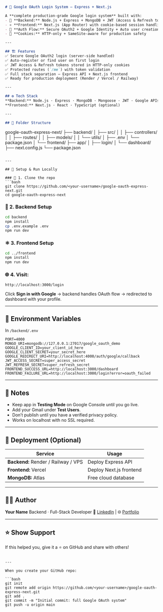 ```md
# 🚀 Google OAuth Login System — Express + Next.js

A **complete production-grade Google login system** built with:
- 🧠 **Backend:** Node.js + Express + MongoDB + JWT (Access & Refresh tokens)
- ⚛️ **Frontend:** Next.js (App Router) with cookie-based session handling
- 🔐 **Auth Flow:** Secure OAuth2 + Google Identity + Auto user creation
- 🍪 **Cookies:** HTTP-only + SameSite-aware for production safety

---

## 🏗️ Features
✅ Secure Google OAuth2 login (server-side handled)  
✅ Auto-register or find user on first login  
✅ JWT Access & Refresh tokens stored in HTTP-only cookies  
✅ Protected routes (`/me`) with token validation  
✅ Full stack separation — Express API + Next.js frontend  
✅ Ready for production deployment (Render / Vercel / Railway)  

---

## ⚙️ Tech Stack
**Backend:** Node.js · Express · MongoDB · Mongoose · JWT · Google APIs  
**Frontend:** Next.js · React · TypeScript (optional)  

---

## 📁 Folder Structure
```

google-oauth-express-next/
├── backend/
│   ├── src/
│   │   ├── controllers/
│   │   ├── routes/
│   │   ├── models/
│   │   └── utils/
│   ├── .env
│   └── package.json
│
└── frontend/
├── app/
│   ├── login/
│   └── dashboard/
├── next.config.js
└── package.json

````

---

## 🚀 Setup & Run Locally

### 🧩 1. Clone the repo
```bash
git clone https://github.com/<your-username>/google-oauth-express-next.git
cd google-oauth-express-next
````

### 🧠 2. Backend Setup

```bash
cd backend
npm install
cp .env.example .env
npm run dev
```

### ⚛️ 3. Frontend Setup

```bash
cd ../frontend
npm install
npm run dev
```

### 🌐 4. Visit:

```
http://localhost:3000/login
```

Click **Sign in with Google** → backend handles OAuth flow → redirected to dashboard with your profile.

---

## 🔑 Environment Variables

In `/backend/.env`

```
PORT=4000
MONGO_URI=mongodb://127.0.0.1:27017/google_oauth_demo
GOOGLE_CLIENT_ID=your_client_id_here
GOOGLE_CLIENT_SECRET=your_secret_here
GOOGLE_REDIRECT_URI=http://localhost:4000/auth/google/callback
JWT_ACCESS_SECRET=super_access_secret
JWT_REFRESH_SECRET=super_refresh_secret
FRONTEND_SUCCESS_URL=http://localhost:3000/dashboard
FRONTEND_FAILURE_URL=http://localhost:3000/login?error=oauth_failed
```

---

## 🧠 Notes

* Keep app in **Testing Mode** on Google Console until you go live.
* Add your Gmail under **Test Users**.
* Don’t publish until you have a verified privacy policy.
* Works on localhost with no SSL required.

---

## 🧩 Deployment (Optional)

| Service                             | Usage                   |
| ----------------------------------- | ----------------------- |
| **Backend:** Render / Railway / VPS | Deploy Express API      |
| **Frontend:** Vercel                | Deploy Next.js frontend |
| **MongoDB:** Atlas                  | Free cloud database     |

---

## 🧑‍💻 Author

**Your Name**
Backend · Full-Stack Developer
💼 [LinkedIn](https://linkedin.com/in/yourname) | 🌐 [Portfolio](https://yourdomain.com)

---

## ⭐ Show Support

If this helped you, give it a ⭐ on GitHub and share with others!

````

---

When you create your GitHub repo:

```bash
git init
git remote add origin https://github.com/<your-username>/google-oauth-express-next.git
git add .
git commit -m "Initial commit: full Google OAuth system"
git push -u origin main
````


